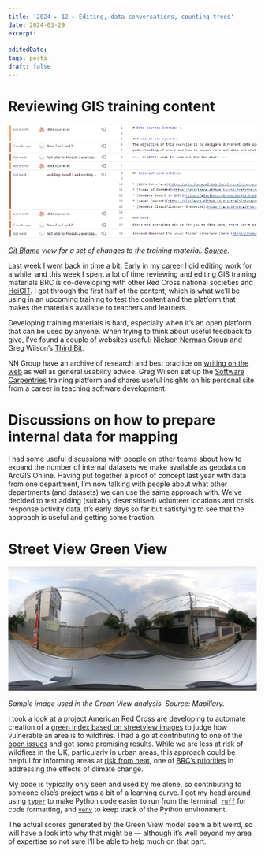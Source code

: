 ```yaml
---
title: '2024 ▸ 12 ▸ Editing, data conversations, counting trees'
date: 2024-03-29
excerpt: 
 
editedDate:
tags: posts
draft: false
---
```

# Reviewing GIS training content
![Git Blame view for a set of changes to the training material.](../assets/images/8153ec00.png)

_[Git Blame](https://docs.github.com/en/repositories/working-with-files/using-files/viewing-a-file) view for a set of changes to the training material. [Source](https://github.com/GIScience/gis-training-resource-center/blame/main/content/Modul_2/en_qgis_data_sources_ex1.md)._

Last week I went back in time a bit. Early in my career I did editing work for a while, and this week I spent a lot of time reviewing and editing GIS training materials BRC is co-developing with other Red Cross national societies and [HeiGIT](https://heigit.org/). I got through the first half of the content, which is what we’ll be using in an upcoming training to test the content and the platform that makes the materials available to teachers and learners.

Developing training materials is hard, especially when it’s an open platform that can be used by anyone. When trying to think about useful feedback to give, I’ve found a couple of websites useful: [Nielson Norman Group](https://www.nngroup.com/articles/) and Greg Wilson’s [Third Bit](https://third-bit.com/).

NN Group have an archive of research and best practice on [writing on the web](https://www.nngroup.com/topic/writing-web/) as well as general usability advice. Greg Wilson set up the [Software Carpentries](https://carpentries.org/) training platform and shares useful insights on his personal site from a career in teaching software development.

# Discussions on how to prepare internal data for mapping

I had some useful discussions with people on other teams about how to expand the number of internal datasets we make available as geodata on ArcGIS Online. Having put together a proof of concept last year with data from one department, I’m now talking with people about what other departments (and datasets) we can use the same approach with. We’ve decided to test adding (suitably desensitised) volunteer locations and crisis response activity data. It’s early days so far but satisfying to see that the approach is useful and getting some traction.

# Street View Green View
![Sample image used in the Green View analysis](../assets/images/1aac7b5d.jpeg)

_Sample image used in the Green View analysis. Source: Mapillary._

I took a look at a project American Red Cross are developing to automate creation of a [green index based on streetview images](https://github.com/AmericanRedCross/street-view-green-view) to judge how vulnerable an area is to wildfires. I had a go at contributing to one of the [open issues](https://github.com/AmericanRedCross/street-view-green-view/issues/8) and got some promising results. While we are less at risk of wildfires in the UK, particularly in urban areas, this approach could be helpful for informing areas at [risk from heat](https://www.redcross.org.uk/get-help/prepare-for-emergencies/heatwaves-uk), one of [BRC’s priorities](https://www.redcross.org.uk/about-us/what-we-do/we-speak-up-for-change/feeling-the-heat-a-british-red-cross-briefing-on-heatwaves-in-the-uk) in addressing the effects of climate change.

My code is typically only seen and used by me alone, so contributing to someone else’s project was a bit of a learning curve. I got my head around using [`typer`](https://github.com/tiangolo/typer) to make Python code easier to run from the terminal, [`ruff`](https://github.com/astral-sh/ruff) for code formatting, and [`venv`](https://docs.python.org/3/library/venv.html#module-venv) to keep track of the Python environment.

The actual scores generated by the Green View model seem a bit weird, so will have a look into why that might be — although it’s well beyond my area of expertise so not sure I’ll be able to help much on that part.

